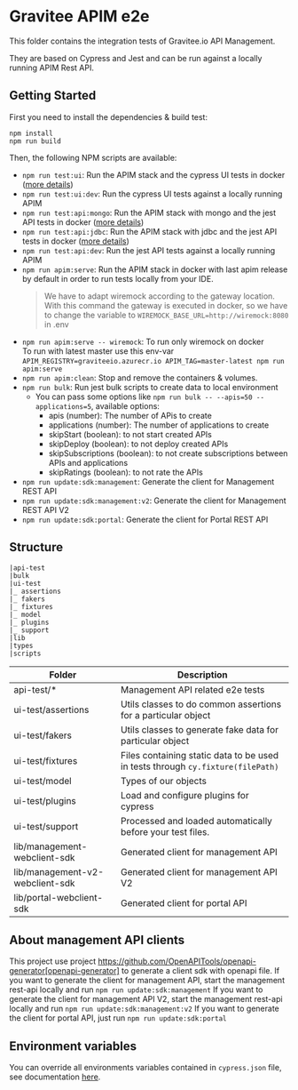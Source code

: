 # Gravitee APIM e2e

This folder contains the integration tests of Gravitee.io API Management.

They are based on Cypress and Jest and can be run against a locally running APIM Rest API.


## Getting Started

First you need to install the dependencies & build test:

```shell
npm install
npm run build
```

Then, the following NPM scripts are available:
 - `npm run test:ui`: Run the APIM stack and the cypress UI tests in docker ([more details](./docker/ui-tests/README.md))
 - `npm run test:ui:dev`: Run the cypress UI tests against a locally running APIM
 - `npm run test:api:mongo`: Run the APIM stack with mongo and the jest API tests in docker ([more details](./docker/api-tests/README.md))
 - `npm run test:api:jdbc`: Run the APIM stack with jdbc and the jest API tests in docker ([more details](./docker/api-tests/README.md))
 - `npm run test:api:dev`: Run the jest API tests against a locally running APIM
 - `npm run apim:serve`: Run the APIM stack in docker with last apim release by default in order to run tests locally from your IDE.
    > We have to adapt wiremock according to the gateway location. With this command the gateway is executed in docker, so we have to change the variable to `WIREMOCK_BASE_URL=http://wiremock:8080` in .env
 - `npm run apim:serve -- wiremock`: To run only wiremock on docker  
   To run with latest master use this env-var `APIM_REGISTRY=graviteeio.azurecr.io APIM_TAG=master-latest npm run apim:serve`
 - `npm run apim:clean`: Stop and remove the containers & volumes.
 - `npm run bulk`: Run jest bulk scripts to create data to local environment
   - You can pass some options like `npm run bulk -- --apis=50 --applications=5`, available options:
       - apis (number): The number of APis to create
       - applications (number): The number of applications to create
       - skipStart (boolean): to not start created APIs
       - skipDeploy (boolean): to not deploy created APIs
       - skipSubscriptions (boolean): to not create subscriptions between APIs and applications
       - skipRatings (boolean): to not rate the APIs
 - `npm run update:sdk:management`: Generate the client for Management REST API
 - `npm run update:sdk:management:v2`: Generate the client for Management REST API V2
 - `npm run update:sdk:portal`: Generate the client for Portal REST API

## Structure

````
|api-test
|bulk
|ui-test
|_ assertions
|_ fakers
|_ fixtures
|_ model
|_ plugins
|_ support
|lib
|types
|scripts
````

| Folder 	                                | Description 	                                                                      |
|-----------------------------------------|------------------------------------------------------------------------------------|
| api-test/*     	                        | Management API related e2e tests                                                   |
| ui-test/assertions     	                | Utils classes to do common assertions for a particular object     	                |
| ui-test/fakers     	                    | Utils classes to generate fake data for particular object  	                       |
| ui-test/fixtures     	                  | Files containing static data to be used in tests through `cy.fixture(filePath)`  	 |
| ui-test/model       	                   | Types of our objects            	                                                  |
| ui-test/plugins       	                 | Load and configure plugins for cypress            	                                |
| ui-test/support       	                 | Processed and loaded automatically before your test files.            	            |
| lib/management-webclient-sdk       	    | Generated client for management API                                                |
| lib/management-v2-webclient-sdk       	 | Generated client for management API V2                                             |
| lib/portal-webclient-sdk       	        | Generated client for portal API                                                    |

## About management API clients

This project use project https://github.com/OpenAPITools/openapi-generator[openapi-generator] to generate a client sdk with openapi file.
If you want to generate the client for management API, start the management rest-api locally and run `npm run update:sdk:management`
If you want to generate the client for management API V2, start the management rest-api locally and run `npm run update:sdk:management:v2`
If you want to generate the client for portal API, just run `npm run update:sdk:portal`

## Environment variables

You can override all environments variables contained in `cypress.json` file, see documentation [here](https://docs.cypress.io/guides/guides/environment-variables#Setting).

